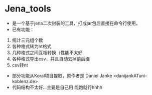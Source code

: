 # Jena_tools

 * 是一个基于jena二次封装的工具，打成jar包后直接在命令行使用。 
 * 已有功能：
  1. 统计三元组个数
  2. 各种格式转为nt格式
  3. 几种格式之间互相转换（性能不太好
  4. 各种格式导出csv，并且自动去掉前后缀
  5. csv转nt
 * 部分功能从Koral项目提取，原作者是 Daniel Janke &lt;danijankATuni-koblenz.de&gt;
 * 代码结构不太好...主要是自己用 能跑就行hhhh
